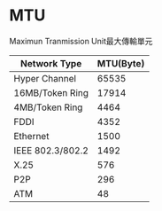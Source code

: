 # MTU

Maximun Tranmission Unit最大傳輸單元

| Network Type | MTU(Byte) |
| --- | --- |
| Hyper Channel | 65535 |
| 16MB/Token Ring | 17914 |
| 4MB/Token Ring | 4464 |
| FDDI | 4352 |
| Ethernet | 1500 |
| IEEE 802.3/802.2 | 1492 |
| X.25 | 576 |
| P2P | 296 |
| ATM | 48 |